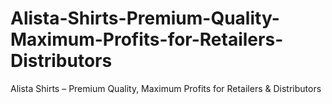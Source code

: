 # Alista-Shirts-Premium-Quality-Maximum-Profits-for-Retailers-Distributors
Alista Shirts – Premium Quality, Maximum Profits for Retailers &amp; Distributors
